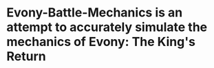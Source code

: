 # Evony-Battle-Mechanics is an attempt to accurately simulate the mechanics of Evony: The King's Return
